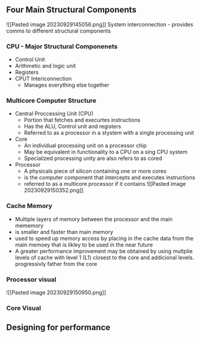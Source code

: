 ## Four Main Structural Components
![[Pasted image 20230929145056.png]]
System interconnection - provides comms to different structural components 

### CPU - Major Structural Componenets
- Control Unit 
- Arithmetic and logic unit
- Registers
- CPUT Intericonnection
	- Manages everything else together
### Multicore Computer Structure
- Central Proccessing Unit (CPU)
	- Portion that fetches and execurtes instructions
	- Has the ALU, Control unit and registers
	- Referred to as a processor in a stystem with a single processing unit
- Core
	- An individual processing unit on a processor chip 
	- May be equivalent in functionality to a CPU on a sing CPU system
	- Specialized processing unity are also refers to as cored
- Processor
	- A physicals piece of silicon containing one or more cores
	- is the computer component that intercepts and executes instructions
	- referred to as a multicore processor if it contains 
![[Pasted image 20230929150352.png]]


### Cache Memory
- Multiple layers of memory between the processor and the main mememory
- is smaller and faster than main memory
- used to speed up memory access by placing in the cache data from the main memoey that is likley to be used in the near future
- A greater performance improvement may be obtained by using multplie levels of cache with level 1 (L1) closest to the core and addicional levels. progressivly father from the core 

### Processor visual 
![[Pasted image 20230929150950.png]]
### Core Visual 


## Designing for performance 
